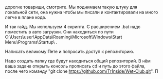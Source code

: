 дорогие товарищи, смотрите. Мы поднимаем такую штуку для локальной сети, она нужна чтобы мы писали и контактировали на много легче в плане кода.

И так гайд.
Мы используем 4 скрипта. С расширением .bat надо поместить в авто загрузки. Они находиться по пути C:\Users\user\AppData\Roaming\Microsoft\Windows\Start Menu\Programs\Startup\ .

Написать великому Пете и попросить доступ к репозиторию.

Надо создать папку где будут находиться общий репозиторий. В нём ваша задача открыть консоль прописать cd и путь до этого файла, после чего команду "git clone https://github.com/Tr1nside/Wet-Club.git".  П